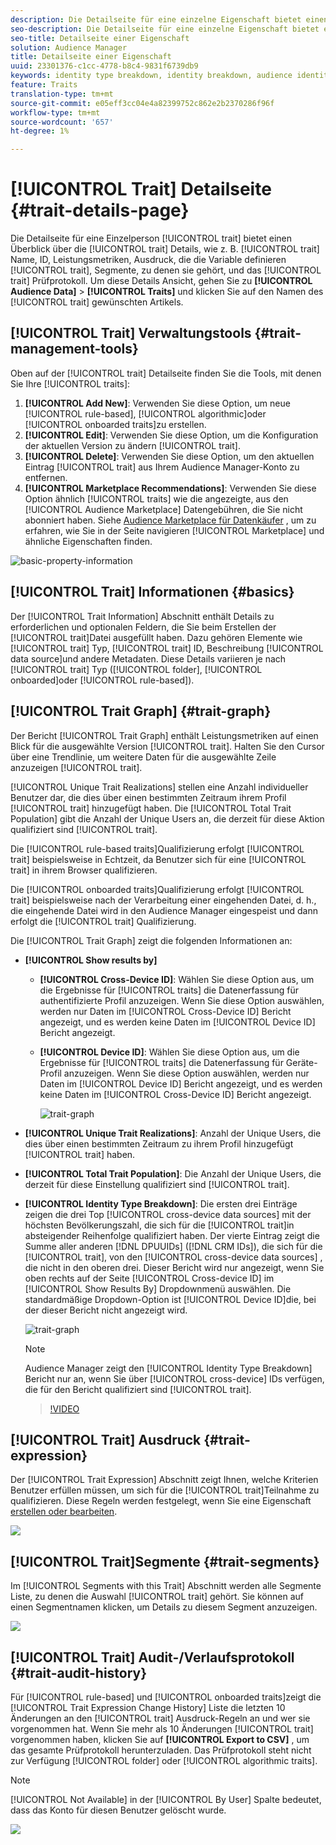 ```yaml
---
description: Die Detailseite für eine einzelne Eigenschaft bietet einen Überblick über Informationen wie Eigenschaftsname, ID, Leistungsmetriken, Ausdruck, die die Eigenschaft definieren, Segmente, zu denen sie gehört, und das Eigenschafts-Prüfprotokoll. Um diese Details anzuzeigen, gehen Sie zu "Audience-Daten"> "Eigenschaften"und klicken Sie auf den Namen der Eigenschaft, mit der Sie arbeiten möchten.
seo-description: Die Detailseite für eine einzelne Eigenschaft bietet einen Überblick über Informationen wie Eigenschaftsname, ID, Leistungsmetriken, Ausdruck, die die Eigenschaft definieren, Segmente, zu denen sie gehört, und das Eigenschafts-Prüfprotokoll. Um diese Details anzuzeigen, gehen Sie zu "Audience-Daten"> "Eigenschaften"und klicken Sie auf den Namen der Eigenschaft, mit der Sie arbeiten möchten.
seo-title: Detailseite einer Eigenschaft
solution: Audience Manager
title: Detailseite einer Eigenschaft
uuid: 23301376-c1cc-4778-b8c4-9831f6739db9
keywords: identity type breakdown, identity breakdown, audience identity reporting, cross-device, cross-device ID, device ID
feature: Traits
translation-type: tm+mt
source-git-commit: e05eff3cc04e4a82399752c862e2b2370286f96f
workflow-type: tm+mt
source-wordcount: '657'
ht-degree: 1%

---
```



# [!UICONTROL Trait] Detailseite {#trait-details-page}

Die Detailseite für eine Einzelperson [!UICONTROL trait] bietet einen Überblick über die [!UICONTROL trait] Details, wie z. B. [!UICONTROL trait] Name, ID, Leistungsmetriken, Ausdruck, die die Variable definieren [!UICONTROL trait], Segmente, zu denen sie gehört, und das [!UICONTROL trait] Prüfprotokoll. Um diese Details Ansicht, gehen Sie zu **[!UICONTROL Audience Data]** > **[!UICONTROL Traits]** und klicken Sie auf den Namen des [!UICONTROL trait] gewünschten Artikels.

## [!UICONTROL Trait] Verwaltungstools {#trait-management-tools}

Oben auf der [!UICONTROL trait] Detailseite finden Sie die Tools, mit denen Sie Ihre [!UICONTROL traits]:

1. **[!UICONTROL Add New]**: Verwenden Sie diese Option, um neue [!UICONTROL rule-based], [!UICONTROL algorithmic]oder [!UICONTROL onboarded traits]zu erstellen.
2. **[!UICONTROL Edit]**: Verwenden Sie diese Option, um die Konfiguration der aktuellen Version zu ändern [!UICONTROL trait].
3. **[!UICONTROL Delete]**: Verwenden Sie diese Option, um den aktuellen Eintrag [!UICONTROL trait] aus Ihrem Audience Manager-Konto zu entfernen.
4. **[!UICONTROL Marketplace Recommendations]**: Verwenden Sie diese Option ähnlich [!UICONTROL traits] wie die angezeigte, aus den [!UICONTROL Audience Marketplace] Datengebühren, die Sie nicht abonniert haben. Siehe [Audience Marketplace für Datenkäufer](../audience-marketplace/marketplace-data-buyers/marketplace-data-buyers.md) , um zu erfahren, wie Sie in der Seite navigieren [!UICONTROL Marketplace] und ähnliche Eigenschaften finden.

![basic-property-information](assets/basic-trait-information.png)

## [!UICONTROL Trait] Informationen {#basics}

Der [!UICONTROL Trait Information] Abschnitt enthält Details zu erforderlichen und optionalen Feldern, die Sie beim Erstellen der [!UICONTROL trait]Datei ausgefüllt haben. Dazu gehören Elemente wie [!UICONTROL trait] Typ, [!UICONTROL trait] ID, Beschreibung [!UICONTROL data source]und andere Metadaten. Diese Details variieren je nach [!UICONTROL trait] Typ ([!UICONTROL folder], [!UICONTROL onboarded]oder [!UICONTROL rule-based]).

## [!UICONTROL Trait Graph] {#trait-graph}

Der Bericht [!UICONTROL Trait Graph] enthält Leistungsmetriken auf einen Blick für die ausgewählte Version [!UICONTROL trait]. Halten Sie den Cursor über eine Trendlinie, um weitere Daten für die ausgewählte Zeile anzuzeigen [!UICONTROL trait].

[!UICONTROL Unique Trait Realizations] stellen eine Anzahl individueller Benutzer dar, die dies über einen bestimmten Zeitraum ihrem Profil [!UICONTROL trait] hinzugefügt haben. Die [!UICONTROL Total Trait Population] gibt die Anzahl der Unique Users an, die derzeit für diese Aktion qualifiziert sind [!UICONTROL trait].

Die [!UICONTROL rule-based traits]Qualifizierung erfolgt [!UICONTROL trait] beispielsweise in Echtzeit, da Benutzer sich für eine [!UICONTROL trait] in ihrem Browser qualifizieren.

Die [!UICONTROL onboarded traits]Qualifizierung erfolgt [!UICONTROL trait] beispielsweise nach der Verarbeitung einer eingehenden Datei, d. h., die eingehende Datei wird in den Audience Manager [](../../faq/faq-inbound-data-ingestion.md) eingespeist und dann erfolgt die [!UICONTROL trait] Qualifizierung.

Die [!UICONTROL Trait Graph] zeigt die folgenden Informationen an:

* **[!UICONTROL Show results by]**
   * **[!UICONTROL Cross-Device ID]**: Wählen Sie diese Option aus, um die Ergebnisse für [!UICONTROL traits] die Datenerfassung für authentifizierte Profil anzuzeigen. Wenn Sie diese Option auswählen, werden nur Daten im [!UICONTROL Cross-Device ID] Bericht angezeigt, und es werden keine Daten im [!UICONTROL Device ID] Bericht angezeigt.
   * **[!UICONTROL Device ID]**: Wählen Sie diese Option aus, um die Ergebnisse für [!UICONTROL traits] die Datenerfassung für Geräte-Profil anzuzeigen. Wenn Sie diese Option auswählen, werden nur Daten im [!UICONTROL Device ID] Bericht angezeigt, und es werden keine Daten im [!UICONTROL Cross-Device ID] Bericht angezeigt.

      ![trait-graph](assets/trait-summary.gif)

* **[!UICONTROL Unique Trait Realizations]**: Anzahl der Unique Users, die dies über einen bestimmten Zeitraum zu ihrem Profil hinzugefügt [!UICONTROL trait] haben.
* **[!UICONTROL Total Trait Population]**: Die Anzahl der Unique Users, die derzeit für diese Einstellung qualifiziert sind [!UICONTROL trait].

* **[!UICONTROL Identity Type Breakdown]**: Die ersten drei Einträge zeigen die drei Top [!UICONTROL cross-device data sources] mit der höchsten Bevölkerungszahl, die sich für die [!UICONTROL trait]in absteigender Reihenfolge qualifiziert haben. Der vierte Eintrag zeigt die Summe aller anderen [!DNL DPUUIDs] ([!DNL CRM IDs]), die sich für die [!UICONTROL trait], von den [!UICONTROL cross-device data sources] , die nicht in den oberen drei. Dieser Bericht wird nur angezeigt, wenn Sie oben rechts auf der Seite [!UICONTROL Cross-device ID] im [!UICONTROL Show Results By] Dropdownmenü auswählen. Die standardmäßige Dropdown-Option ist [!UICONTROL Device ID]die, bei der dieser Bericht nicht angezeigt wird.

   ![trait-graph](assets/trait-identity.png)

   >[!NOTE]
   >
   >Audience Manager zeigt den [!UICONTROL Identity Type Breakdown] Bericht nur an, wenn Sie über [!UICONTROL cross-device] IDs verfügen, die für den Bericht qualifiziert sind [!UICONTROL trait].

   >[!VIDEO](https://video.tv.adobe.com/v/27977/)

## [!UICONTROL Trait] Ausdruck {#trait-expression}

Der [!UICONTROL Trait Expression] Abschnitt zeigt Ihnen, welche Kriterien Benutzer erfüllen müssen, um sich für die [!UICONTROL trait]Teilnahme zu qualifizieren. Diese Regeln werden festgelegt, wenn Sie eine Eigenschaft [erstellen oder bearbeiten](../../features/traits/about-trait-builder.md).

![](assets/traitExpression.png)

## [!UICONTROL Trait]Segmente {#trait-segments}

Im [!UICONTROL Segments with this Trait] Abschnitt werden alle Segmente Liste, zu denen die Auswahl [!UICONTROL trait] gehört. Sie können auf einen Segmentnamen klicken, um Details zu diesem Segment anzuzeigen.

![](assets/traitSegments.png)

## [!UICONTROL Trait] Audit-/Verlaufsprotokoll {#trait-audit-history}

Für [!UICONTROL rule-based] und [!UICONTROL onboarded traits]zeigt die [!UICONTROL Trait Expression Change History] Liste die letzten 10 Änderungen an den [!UICONTROL trait] Ausdruck-Regeln an und wer sie vorgenommen hat. Wenn Sie mehr als 10 Änderungen [!UICONTROL trait] vorgenommen haben, klicken Sie auf **[!UICONTROL Export to CSV]** , um das gesamte Prüfprotokoll herunterzuladen. Das Prüfprotokoll steht nicht zur Verfügung [!UICONTROL folder] oder [!UICONTROL algorithmic traits].

>[!NOTE]
>
>[!UICONTROL Not Available] in der [!UICONTROL By User] Spalte bedeutet, dass das Konto für diesen Benutzer gelöscht wurde.

![](assets/traitHistory.png)
